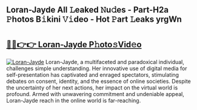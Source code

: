 ## Loran-Jayde All 𝙻eaked 𝙽u𝚍es - Part-H2a 𝙿hotos B𝚒kini 𝚅𝚒deo - Hot 𝙿art 𝙻eaks yrgWn

# <h2><a href="http://ld18x1v.urlbe.top/?page=Loran-Jayde">🔗🔗👉👉 Loran-Jayde P𝚑oto𝚜Vid𝚎o</a></h2>

[![Loran-Jayde](https://i.imgur.com/eBuTRDB.gif)](http://ld18x1v.urlbe.top/?page=Loran-Jayde)
Loran-Jayde, a multifaceted and paradoxical individual, challenges simple understanding. Her innovative use of digital media for self-presentation has captivated and enraged spectators, stimulating debates on consent, identity, and the essence of online societies. Despite the uncertainty of her next actions, her impact on the virtual world is profound. Armed with unwavering commitment and undeniable appeal, Loran-Jayde reach in the online world is far-reaching.
